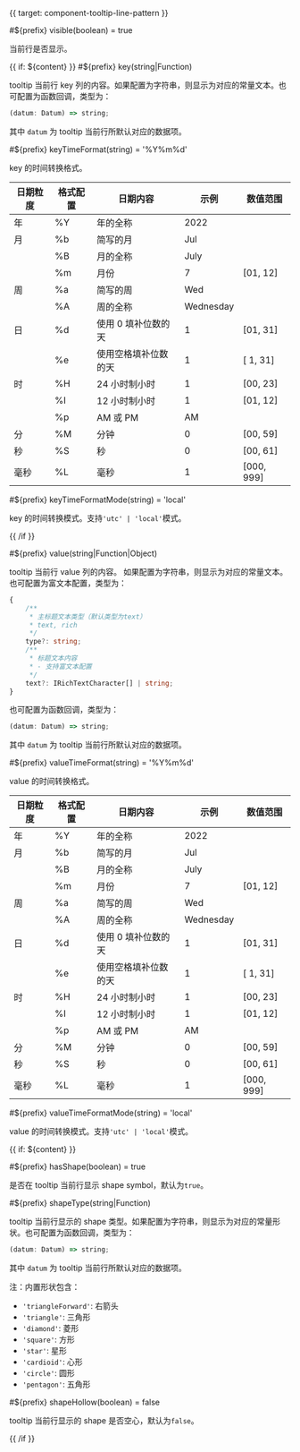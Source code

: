{{ target: component-tooltip-line-pattern }}

<!-- ITooltipLinePattern -->

#${prefix} visible(boolean) = true

当前行是否显示。

{{ if: ${content} }}
#${prefix} key(string|Function)

tooltip 当前行 key 列的内容。如果配置为字符串，则显示为对应的常量文本。也可配置为函数回调，类型为：

```ts
(datum: Datum) => string;
```

其中 `datum` 为 tooltip 当前行所默认对应的数据项。

#${prefix} keyTimeFormat(string) = '%Y%m%d'

key 的时间转换格式。

| **日期粒度** | **格式配置** | **日期内容**         | **示例**  | **数值范围** |
| ------------ | ------------ | -------------------- | --------- | ------------ |
| 年           | %Y           | 年的全称             | 2022      |              |
| 月           | %b           | 简写的月             | Jul       |              |
|              | %B           | 月的全称             | July      |              |
|              | %m           | 月份                 | 7         | [01, 12]     |
| 周           | %a           | 简写的周             | Wed       |              |
|              | %A           | 周的全称             | Wednesday |              |
| 日           | %d           | 使用 0 填补位数的天  | 1         | [01, 31]     |
|              | %e           | 使用空格填补位数的天 | 1         | [ 1, 31]     |
| 时           | %H           | 24 小时制小时        | 1         | [00, 23]     |
|              | %I           | 12 小时制小时        | 1         | [01, 12]     |
|              | %p           | AM 或 PM             | AM        |              |
| 分           | %M           | 分钟                 | 0         | [00, 59]     |
| 秒           | %S           | 秒                   | 0         | [00, 61]     |
| 毫秒         | %L           | 毫秒                 | 1         | [000, 999]   |

#${prefix} keyTimeFormatMode(string) = 'local'

key 的时间转换模式。支持`'utc' | 'local'`模式。

{{ /if }}

#${prefix} value(string|Function|Object)

tooltip 当前行 value 列的内容。
如果配置为字符串，则显示为对应的常量文本。
也可配置为富文本配置，类型为：

```ts
{
    /**
     * 主标题文本类型（默认类型为text）
     * text, rich
     */
    type?: string;
    /**
     * 标题文本内容
     * - 支持富文本配置
     */
    text?: IRichTextCharacter[] | string;
}
```

也可配置为函数回调，类型为：

```ts
(datum: Datum) => string;
```

其中 `datum` 为 tooltip 当前行所默认对应的数据项。

#${prefix} valueTimeFormat(string) = '%Y%m%d'

value 的时间转换格式。

| **日期粒度** | **格式配置** | **日期内容**         | **示例**  | **数值范围** |
| ------------ | ------------ | -------------------- | --------- | ------------ |
| 年           | %Y           | 年的全称             | 2022      |              |
| 月           | %b           | 简写的月             | Jul       |              |
|              | %B           | 月的全称             | July      |              |
|              | %m           | 月份                 | 7         | [01, 12]     |
| 周           | %a           | 简写的周             | Wed       |              |
|              | %A           | 周的全称             | Wednesday |              |
| 日           | %d           | 使用 0 填补位数的天  | 1         | [01, 31]     |
|              | %e           | 使用空格填补位数的天 | 1         | [ 1, 31]     |
| 时           | %H           | 24 小时制小时        | 1         | [00, 23]     |
|              | %I           | 12 小时制小时        | 1         | [01, 12]     |
|              | %p           | AM 或 PM             | AM        |              |
| 分           | %M           | 分钟                 | 0         | [00, 59]     |
| 秒           | %S           | 秒                   | 0         | [00, 61]     |
| 毫秒         | %L           | 毫秒                 | 1         | [000, 999]   |

#${prefix} valueTimeFormatMode(string) = 'local'

value 的时间转换模式。支持`'utc' | 'local'`模式。

{{ if: ${content} }}

#${prefix} hasShape(boolean) = true

是否在 tooltip 当前行显示 shape symbol，默认为`true`。

#${prefix} shapeType(string|Function)

tooltip 当前行显示的 shape 类型。如果配置为字符串，则显示为对应的常量形状。也可配置为函数回调，类型为：

```ts
(datum: Datum) => string;
```

其中 `datum` 为 tooltip 当前行所默认对应的数据项。

<!-- TODO：统一 symbol 类型 -->

注：内置形状包含：

- `'triangleForward'`: 右箭头
- `'triangle'`: 三角形
- `'diamond'`: 菱形
- `'square'`: 方形
- `'star'`: 星形
- `'cardioid'`: 心形
- `'circle'`: 圆形
- `'pentagon'`: 五角形

#${prefix} shapeHollow(boolean) = false

tooltip 当前行显示的 shape 是否空心，默认为`false`。

{{ /if }}
